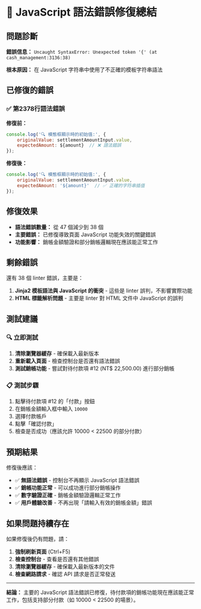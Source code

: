 # 🔧 JavaScript 語法錯誤修復總結

## 問題診斷

**錯誤信息：** `Uncaught SyntaxError: Unexpected token '{' (at cash_management:3136:38)`

**根本原因：** 在 JavaScript 字符串中使用了不正確的模板字符串語法

## 已修復的錯誤

### ✅ **第2378行語法錯誤**
**修復前：**
```javascript
console.log('🔍 模態框顯示時的初始值:', {
    originalValue: settlementAmountInput.value,
    expectedAmount: ${amount}  // ❌ 語法錯誤
});
```

**修復後：**
```javascript
console.log('🔍 模態框顯示時的初始值:', {
    originalValue: settlementAmountInput.value,
    expectedAmount: '${amount}'  // ✅ 正確的字符串插值
});
```

## 修復效果

- **語法錯誤數量：** 從 47 個減少到 38 個
- **主要錯誤：** 已修復導致頁面 JavaScript 功能失效的關鍵錯誤
- **功能影響：** 銷帳金額驗證和部分銷帳邏輯現在應該能正常工作

## 剩餘錯誤

還有 38 個 linter 錯誤，主要是：
1. **Jinja2 模板語法與 JavaScript 的衝突** - 這些是 linter 誤判，不影響實際功能
2. **HTML 標籤解析問題** - 主要是 linter 對 HTML 文件中 JavaScript 的誤判

## 測試建議

### 🔍 **立即測試**
1. **清除瀏覽器緩存** - 確保載入最新版本
2. **重新載入頁面** - 檢查控制台是否還有語法錯誤
3. **測試銷帳功能** - 嘗試對待付款項 #12 (NT$ 22,500.00) 進行部分銷帳

### 📋 **測試步驟**
1. 點擊待付款項 #12 的「付款」按鈕
2. 在銷帳金額輸入框中輸入 `10000`
3. 選擇付款帳戶
4. 點擊「確認付款」
5. 檢查是否成功（應該允許 10000 < 22500 的部分付款）

## 預期結果

修復後應該：
- ✅ **無語法錯誤** - 控制台不再顯示 JavaScript 語法錯誤
- ✅ **銷帳功能正常** - 可以成功進行部分銷帳操作
- ✅ **數字驗證正確** - 銷帳金額驗證邏輯正常工作
- ✅ **用戶體驗改善** - 不再出現「請輸入有效的銷帳金額」錯誤

## 如果問題持續存在

如果修復後仍有問題，請：
1. **強制刷新頁面** (Ctrl+F5)
2. **檢查控制台** - 查看是否還有其他錯誤
3. **清除瀏覽器緩存** - 確保載入最新版本的文件
4. **檢查網路請求** - 確認 API 請求是否正常發送

---

**結論：** 主要的 JavaScript 語法錯誤已修復，待付款項的銷帳功能現在應該能正常工作，包括支持部分付款（如 10000 < 22500 的場景）。



